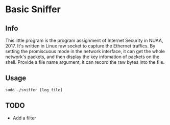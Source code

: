 # Basic Sniffer
## Info
This little program is the program assignment of Internet Security in NUAA, 2017. It's written in Linux raw socket to capture the Ethernet traffics. By setting the promiscuous mode in the network interface, it can get the whole network's packets, and then display the key infomation of packets on the shell. Provide a file name argument, it can record the raw bytes into the file.

## Usage
```
sudo ./sniffer [log_file]
```

## TODO
- Add a filter
 
